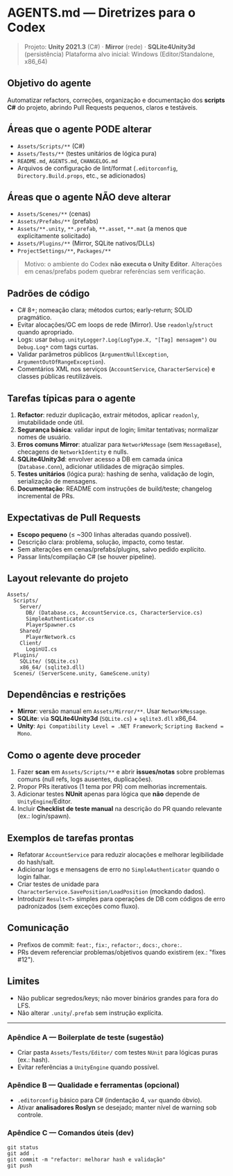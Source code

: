 # AGENTS.md — Diretrizes para o Codex

> Projeto: **Unity 2021.3** (C#) · **Mirror** (rede) · **SQLite4Unity3d** (persistência) Plataforma alvo inicial: Windows (Editor/Standalone, x86\_64)

## Objetivo do agente

Automatizar refactors, correções, organização e documentação dos **scripts C#** do projeto, abrindo Pull Requests pequenos, claros e testáveis.

## Áreas que o agente PODE alterar

* `Assets/Scripts/**` (C#)
* `Assets/Tests/**` (testes unitários de lógica pura)
* `README.md`, `AGENTS.md`, `CHANGELOG.md`
* Arquivos de configuração de lint/format (`.editorconfig`, `Directory.Build.props`, etc., se adicionados)

## Áreas que o agente NÃO deve alterar

* `Assets/Scenes/**` (cenas)
* `Assets/Prefabs/**` (prefabs)
* `Assets/**.unity`, `**.prefab`, `**.asset`, `**.mat` (a menos que explicitamente solicitado)
* `Assets/Plugins/**` (Mirror, SQLite nativos/DLLs)
* `ProjectSettings/**`, `Packages/**`

> Motivo: o ambiente do Codex **não executa o Unity Editor**. Alterações em cenas/prefabs podem quebrar referências sem verificação.

## Padrões de código

* C# 8+; nomeação clara; métodos curtos; early-return; SOLID pragmático.
* Evitar alocações/GC em loops de rede (Mirror). Use `readonly`/`struct` quando apropriado.
* Logs: usar `Debug.unityLogger?.Log(LogType.X, "[Tag] mensagem")` ou `Debug.Log*` com tags curtas.
* Validar parâmetros públicos (`ArgumentNullException`, `ArgumentOutOfRangeException`).
* Comentários XML nos serviços (`AccountService`, `CharacterService`) e classes públicas reutilizáveis.

## Tarefas típicas para o agente

1. **Refactor**: reduzir duplicação, extrair métodos, aplicar `readonly`, imutabilidade onde útil.
2. **Segurança básica**: validar input de login; limitar tentativas; normalizar nomes de usuário.
3. **Erros comuns Mirror**: atualizar para `NetworkMessage` (sem `MessageBase`), checagens de `NetworkIdentity` e nulls.
4. **SQLite4Unity3d**: envolver acesso a DB em camada única (`Database.Conn`), adicionar utilidades de migração simples.
5. **Testes unitários** (lógica pura): hashing de senha, validação de login, serialização de mensagens.
6. **Documentação**: README com instruções de build/teste; changelog incremental de PRs.

## Expectativas de Pull Requests

* **Escopo pequeno** (≤ \~300 linhas alteradas quando possível).
* Descrição clara: problema, solução, impacto, como testar.
* Sem alterações em cenas/prefabs/plugins, salvo pedido explícito.
* Passar lints/compilação C# (se houver pipeline).

## Layout relevante do projeto

```
Assets/
  Scripts/
    Server/
      DB/ (Database.cs, AccountService.cs, CharacterService.cs)
      SimpleAuthenticator.cs
      PlayerSpawner.cs
    Shared/
      PlayerNetwork.cs
    Client/
      LoginUI.cs
  Plugins/
    SQLite/ (SQLite.cs)
    x86_64/ (sqlite3.dll)
  Scenes/ (ServerScene.unity, GameScene.unity)
```

## Dependências e restrições

* **Mirror**: versão manual em `Assets/Mirror/**`. Usar `NetworkMessage`.
* **SQLite**: via **SQLite4Unity3d** (`SQLite.cs`) + `sqlite3.dll` x86\_64.
* **Unity**: `Api Compatibility Level = .NET Framework`; `Scripting Backend = Mono`.

## Como o agente deve proceder

1. Fazer **scan** em `Assets/Scripts/**` e abrir **issues/notas** sobre problemas comuns (null refs, logs ausentes, duplicações).
2. Propor PRs iterativos (1 tema por PR) com melhorias incrementais.
3. Adicionar testes **NUnit** apenas para lógica que **não** depende de `UnityEngine`/Editor.
4. Incluir **Checklist de teste manual** na descrição do PR quando relevante (ex.: login/spawn).

## Exemplos de tarefas prontas

* Refatorar `AccountService` para reduzir alocações e melhorar legibilidade do hash/salt.
* Adicionar logs e mensagens de erro no `SimpleAuthenticator` quando o login falhar.
* Criar testes de unidade para `CharacterService.SavePosition/LoadPosition` (mockando dados).
* Introduzir `Result<T>` simples para operações de DB com códigos de erro padronizados (sem exceções como fluxo).

## Comunicação

* Prefixos de commit: `feat:`, `fix:`, `refactor:`, `docs:`, `chore:`.
* PRs devem referenciar problemas/objetivos quando existirem (ex.: "fixes #12").

## Limites

* Não publicar segredos/keys; não mover binários grandes para fora do LFS.
* Não alterar `.unity`/`.prefab` sem instrução explícita.

---

### Apêndice A — Boilerplate de teste (sugestão)

* Criar pasta `Assets/Tests/Editor/` com testes `NUnit` para lógicas puras (ex.: hash).
* Evitar referências a `UnityEngine` quando possível.

### Apêndice B — Qualidade e ferramentas (opcional)

* `.editorconfig` básico para C# (indentação 4, `var` quando óbvio).
* Ativar **analisadores Roslyn** se desejado; manter nível de warning sob controle.

### Apêndice C — Comandos úteis (dev)

```
git status
git add .
git commit -m "refactor: melhorar hash e validação"
git push
```
